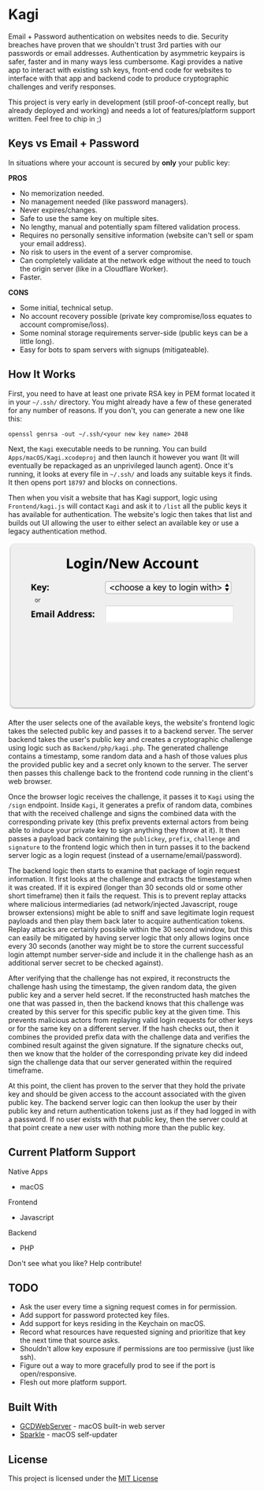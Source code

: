 # Kagi

Email + Password authentication on websites needs to die. Security breaches have proven that we shouldn't trust 3rd parties with our passwords or email addresses. Authentication by asymmetric keypairs is safer, faster and in many ways less cumbersome. Kagi provides a native app to interact with existing ssh keys, front-end code for websites to interface with that app and backend code to produce cryptographic challenges and verify responses. 

This project is very early in development (still proof-of-concept really, but already deployed and working) and needs a lot of features/platform support written. Feel free to chip in ;)

## Keys vs Email + Password

In situations where your account is secured by **only** your public key:

**PROS**

* No memorization needed.
* No management needed (like password managers).
* Never expires/changes. 
* Safe to use the same key on multiple sites.
* No lengthy, manual and potentially spam filtered validation process.
* Requires no personally sensitive information (website can't sell or spam your email address).
* No risk to users in the event of a server compromise.
* Can completely validate at the network edge without the need to touch the origin server (like in a Cloudflare Worker).
* Faster.

**CONS**

* Some initial, technical setup.
* No account recovery possible (private key compromise/loss equates to account compromise/loss). 
* Some nominal storage requirements server-side (public keys can be a little long).
* Easy for bots to spam servers with signups (mitigateable).

## How It Works

First, you need to have at least one private RSA key in PEM format located it in your `~/.ssh/` directory. You might already have a few of these generated for any number of reasons. If you don't, you can generate a new one like this:

```
openssl genrsa -out ~/.ssh/<your new key name> 2048
```

Next, the `Kagi` executable needs to be running. You can build `Apps/macOS/Kagi.xcodeproj` and then launch it however you want (It will eventually be repackaged as an unprivileged launch agent). Once it's running, it looks at every file in `~/.ssh/` and loads any suitable keys it finds. It then opens port `18797` and blocks on connections. 

Then when you visit a website that has Kagi support, logic using `Frontend/kagi.js` will contact `Kagi` and ask it to `/list` all the public keys it has available for authentication. The website's logic then takes that list and builds out UI allowing the user to either select an available key or use a legacy authentication method. 

<div style='text-align: center; margin-top: 10px; margin-bottom: 10px;'><img src="images/loginwindow.png" width="509" /></div>

After the user selects one of the available keys, the website's frontend logic takes the selected public key and passes it to a backend server. The server backend takes the user's public key and creates a cryptographic challenge using logic such as `Backend/php/kagi.php`.  The generated challenge contains a timestamp, some random data and a hash of those values plus the provided public key and a secret only known to the server. The server then passes this challenge back to the frontend code running in the client's web browser. 

Once the browser logic receives the challenge, it passes it to `Kagi` using the `/sign` endpoint. Inside `Kagi`, it generates a prefix of random data, combines that with the received challenge and signs the combined data with the corresponding private key (this prefix prevents external actors from being able to induce your private key to sign anything they throw at it). It then passes a payload back containing the `publickey`, `prefix`, `challenge` and `signature` to the frontend logic which then in turn passes it to the backend server logic as a login request (instead of a username/email/password). 

The backend logic then starts to examine that package of login request information. It first looks at the challenge and extracts the timestamp when it was created. If it is expired (longer than 30 seconds old or some other short timeframe) then it fails the request. This is to prevent replay attacks where malicious intermediaries (ad network/injected Javascript, rouge browser extensions) might be able to sniff and save legitimate login request payloads and then play them back later to acquire authentication tokens. Replay attacks are certainly possible within the 30 second window, but this can easily be mitigated by having server logic that only allows logins once every 30 seconds (another way might be to store the current successful login attempt number server-side and include it in the challenge hash as an additional server secret to be checked against). 

After verifying that the challenge has not expired, it reconstructs the challenge hash using the timestamp, the given random data, the given public key and a server held secret. If the reconstructed hash matches the one that was passed in, then the backend knows that this challenge was created by this server for this specific public key at the given time. This prevents malicious actors from replaying valid login requests for other keys or for the same key on a different server. If the hash checks out, then it combines the provided prefix data with the challenge data and verifies the combined result against the given signature. If the signature checks out, then we know that the holder of the corresponding private key did indeed sign the challenge data that our server generated within the required timeframe. 

At this point, the client has proven to the server that they hold the private key and should be given access to the account associated with the given public key. The backend server logic can then lookup the user by their public key and return authentication tokens just as if they had logged in with a password. If no user exists with that public key, then the server could at that point create a new user with nothing more than the public key. 

## Current Platform Support

Native Apps

* macOS

Frontend

* Javascript

Backend

* PHP

Don't see what you like? Help contribute!

## TODO

* Ask the user every time a signing request comes in for permission.
* Add support for password protected key files.
* Add support for keys residing in the Keychain on macOS.
* Record what resources have requested signing and prioritize that key the next time that source asks.
* Shouldn't allow key exposure if permissions are too permissive (just like ssh).
* Figure out a way to more gracefully prod to see if the port is open/responsive.
* Flesh out more platform support.

## Built With

* [GCDWebServer](https://github.com/swisspol/GCDWebServer) - macOS built-in web server
* [Sparkle](https://sparkle-project.org) - macOS self-updater

## License

This project is licensed under the [MIT License](LICENSE.md)
